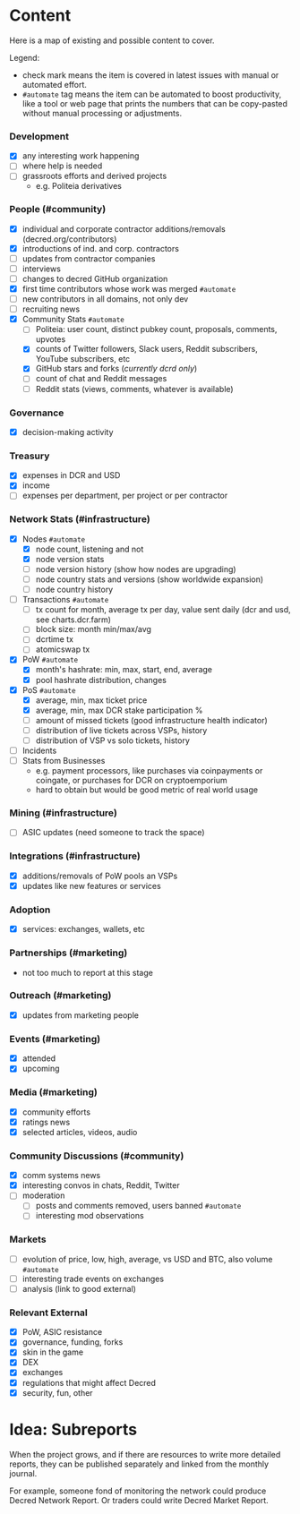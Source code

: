 # Content

Here is a map of existing and possible content to cover.

Legend:

* check mark means the item is covered in latest issues with manual or automated effort.
* `#automate` tag means the item can be automated to boost productivity, like a tool or web page that prints the numbers that can be copy-pasted without manual processing or adjustments.

### Development

- [x] any interesting work happening
- [ ] where help is needed
- [ ] grassroots efforts and derived projects
  - e.g. Politeia derivatives

### People (#community)

- [x] individual and corporate contractor additions/removals (decred.org/contributors)
- [x] introductions of ind. and corp. contractors
- [ ] updates from contractor companies
- [ ] interviews
- [ ] changes to decred GitHub organization
- [x] first time contributors whose work was merged `#automate`
- [ ] new contributors in all domains, not only dev
- [ ] recruiting news
- [x] Community Stats `#automate`
  - [ ] Politeia: user count, distinct pubkey count, proposals, comments, upvotes
  - [x] counts of Twitter followers, Slack users, Reddit subscribers, YouTube subscribers, etc
  - [x] GitHub stars and forks (_currently dcrd only_)
  - [ ] count of chat and Reddit messages
  - [ ] Reddit stats (views, comments, whatever is available)

### Governance

- [x] decision-making activity

### Treasury

- [x] expenses in DCR and USD
- [x] income
- [ ] expenses per department, per project or per contractor

### Network Stats (#infrastructure)

- [x] Nodes `#automate`
  - [x] node count, listening and not
  - [x] node version stats
  - [ ] node version history (show how nodes are upgrading)
  - [ ] node country stats and versions (show worldwide expansion)
  - [ ] node country history
- [ ] Transactions `#automate`
  - [ ] tx count for month, average tx per day, value sent daily (dcr and usd, see charts.dcr.farm)
  - [ ] block size: month min/max/avg
  - [ ] dcrtime tx
  - [ ] atomicswap tx
- [x] PoW `#automate`
  - [x] month's hashrate: min, max, start, end, average
  - [x] pool hashrate distribution, changes
- [x] PoS `#automate`
  - [x] average, min, max ticket price
  - [x] average, min, max DCR stake participation %
  - [ ] amount of missed tickets (good infrastructure health indicator)
  - [ ] distribution of live tickets across VSPs, history
  - [ ] distribution of VSP vs solo tickets, history
- [ ] Incidents
- [ ] Stats from Businesses
  - e.g. payment processors, like purchases via coinpayments or coingate, or purchases for DCR on cryptoemporium
  - hard to obtain but would be good metric of real world usage

### Mining (#infrastructure)

- [ ] ASIC updates (need someone to track the space)

### Integrations (#infrastructure)

- [x] additions/removals of PoW pools an VSPs
- [x] updates like new features or services

### Adoption

- [x] services: exchanges, wallets, etc

### Partnerships (#marketing)

- not too much to report at this stage

### Outreach (#marketing)

- [x] updates from marketing people

### Events (#marketing)

- [x] attended
- [x] upcoming

### Media (#marketing)

- [x] community efforts
- [x] ratings news
- [x] selected articles, videos, audio

### Community Discussions (#community)

- [x] comm systems news
- [x] interesting convos in chats, Reddit, Twitter
- [ ] moderation
  - [ ] posts and comments removed, users banned `#automate`
  - [ ] interesting mod observations

### Markets

- [ ] evolution of price, low, high, average, vs USD and BTC, also volume `#automate`
- [ ] interesting trade events on exchanges
- [ ] analysis (link to good external)

### Relevant External

- [x] PoW, ASIC resistance
- [x] governance, funding, forks
- [x] skin in the game
- [x] DEX
- [x] exchanges
- [x] regulations that might affect Decred
- [x] security, fun, other

# Idea: Subreports

When the project grows, and if there are resources to write more detailed reports, they can be published separately and linked from the monthly journal.

For example, someone fond of monitoring the network could produce Decred Network Report. Or traders could write Decred Market Report.

